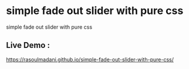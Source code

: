 # simple fade out slider with pure css
 simple fade out slider with pure css
 ## Live Demo : 
  https://rasoulmadani.github.io/simple-fade-out-slider-with-pure-css/
